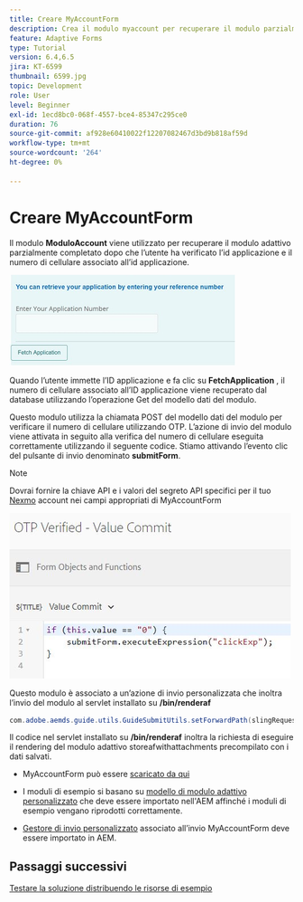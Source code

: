 ```yaml
---
title: Creare MyAccountForm
description: Crea il modulo myaccount per recuperare il modulo parzialmente completato in seguito alla verifica dell’ID applicazione e del numero di telefono.
feature: Adaptive Forms
type: Tutorial
version: 6.4,6.5
jira: KT-6599
thumbnail: 6599.jpg
topic: Development
role: User
level: Beginner
exl-id: 1ecd8bc0-068f-4557-bce4-85347c295ce0
duration: 76
source-git-commit: af928e60410022f12207082467d3bd9b818af59d
workflow-type: tm+mt
source-wordcount: '264'
ht-degree: 0%

---
```


# Creare MyAccountForm

Il modulo **ModuloAccount** viene utilizzato per recuperare il modulo adattivo parzialmente completato dopo che l’utente ha verificato l’id applicazione e il numero di cellulare associato all’id applicazione.

![modulo del mio account](assets/6599.JPG)

Quando l’utente immette l’ID applicazione e fa clic su **FetchApplication** , il numero di cellulare associato all’ID applicazione viene recuperato dal database utilizzando l’operazione Get del modello dati del modulo.

Questo modulo utilizza la chiamata POST del modello dati del modulo per verificare il numero di cellulare utilizzando OTP. L’azione di invio del modulo viene attivata in seguito alla verifica del numero di cellulare eseguita correttamente utilizzando il seguente codice. Stiamo attivando l’evento clic del pulsante di invio denominato **submitForm**.

>[!NOTE]
> Dovrai fornire la chiave API e i valori del segreto API specifici per il tuo [Nexmo](https://dashboard.nexmo.com/) account nei campi appropriati di MyAccountForm

![trigger-submit](assets/trigger-submit.JPG)



Questo modulo è associato a un’azione di invio personalizzata che inoltra l’invio del modulo al servlet installato su **/bin/renderaf**

```java
com.adobe.aemds.guide.utils.GuideSubmitUtils.setForwardPath(slingRequest,"/bin/renderaf",null,null);
```

Il codice nel servlet installato su **/bin/renderaf** inoltra la richiesta di eseguire il rendering del modulo adattivo storeafwithattachments precompilato con i dati salvati.


* MyAccountForm può essere [scaricato da qui](assets/my-account-form.zip)

* I moduli di esempio si basano su [modello di modulo adattivo personalizzato](assets/custom-template-with-page-component.zip) che deve essere importato nell&#39;AEM affinché i moduli di esempio vengano riprodotti correttamente.

* [Gestore di invio personalizzato](assets/custom-submit-my-account-form.zip) associato all’invio MyAccountForm deve essere importato in AEM.

## Passaggi successivi

[Testare la soluzione distribuendo le risorse di esempio](./deploy-this-sample.md)
